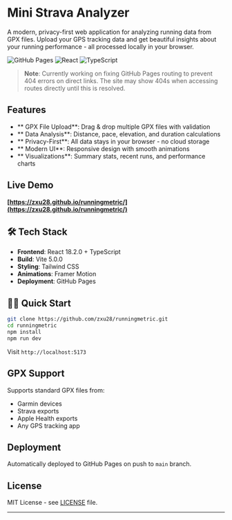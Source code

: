 #  Mini Strava Analyzer

A modern, privacy-first web application for analyzing running data from GPX files. Upload your GPS tracking data and get beautiful insights about your running performance - all processed locally in your browser.

![GitHub Pages](https://img.shields.io/badge/Deployed%20on-GitHub%20Pages-blue?style=flat-square)
![React](https://img.shields.io/badge/React-18.2.0-blue?style=flat-square&logo=react)
![TypeScript](https://img.shields.io/badge/TypeScript-5.2.0-blue?style=flat-square&logo=typescript)

>  **Note**: Currently working on fixing GitHub Pages routing to prevent 404 errors on direct links. The site may show 404s when accessing routes directly until this is resolved.

##  Features

- ** GPX File Upload**: Drag & drop multiple GPX files with validation
- ** Data Analysis**: Distance, pace, elevation, and duration calculations
- ** Privacy-First**: All data stays in your browser - no cloud storage
- ** Modern UI**: Responsive design with smooth animations
- ** Visualizations**: Summary stats, recent runs, and performance charts

##  Live Demo

**[https://zxu28.github.io/runningmetric/](https://zxu28.github.io/runningmetric/)**

## 🛠️ Tech Stack

- **Frontend**: React 18.2.0 + TypeScript
- **Build**: Vite 5.0.0
- **Styling**: Tailwind CSS
- **Animations**: Framer Motion
- **Deployment**: GitHub Pages

## 🏃‍♂️ Quick Start

```bash
git clone https://github.com/zxu28/runningmetric.git
cd runningmetric
npm install
npm run dev
```

Visit `http://localhost:5173`

##  GPX Support

Supports standard GPX files from:
- Garmin devices
- Strava exports  
- Apple Health exports
- Any GPS tracking app

##  Deployment

Automatically deployed to GitHub Pages on push to `main` branch.

## License

MIT License - see [LICENSE](LICENSE) file.

---

